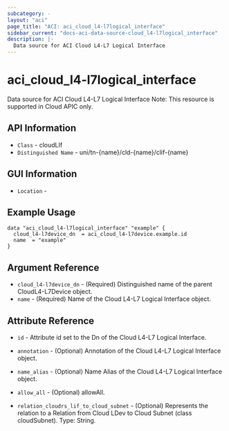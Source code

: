 ```yaml
---
subcategory: -
layout: "aci"
page_title: "ACI: aci_cloud_l4-l7logical_interface"
sidebar_current: "docs-aci-data-source-cloud_l4-l7logical_interface"
description: |-
  Data source for ACI Cloud L4-L7 Logical Interface
---
```


# aci_cloud_l4-l7logical_interface #

Data source for ACI Cloud L4-L7 Logical Interface
Note: This resource is supported in Cloud APIC only.

## API Information ##

* `Class` - cloudLIf
* `Distinguished Name` - uni/tn-{name}/cld-{name}/clif-{name}

## GUI Information ##

* `Location` - 


## Example Usage ##

```hcl
data "aci_cloud_l4-l7logical_interface" "example" {
  cloud_l4-l7device_dn  = aci_cloud_l4-l7device.example.id
  name  = "example"
}
```

## Argument Reference ##

* `cloud_l4-l7device_dn` - (Required) Distinguished name of the parent CloudL4-L7Device object.
* `name` - (Required) Name of the Cloud L4-L7 Logical Interface object.

## Attribute Reference ##
* `id` - Attribute id set to the Dn of the Cloud L4-L7 Logical Interface.
* `annotation` - (Optional) Annotation of the Cloud L4-L7 Logical Interface object.
* `name_alias` - (Optional) Name Alias of the Cloud L4-L7 Logical Interface object.
* `allow_all` - (Optional) allowAll. 

* `relation_cloudrs_lif_to_cloud_subnet` - (Optional) Represents the relation to a Relation from Cloud LDev to Cloud Subnet (class cloudSubnet).  Type: String.